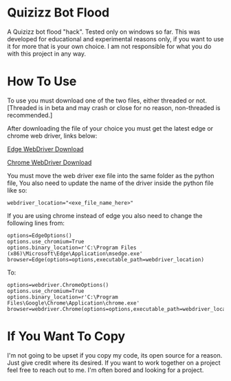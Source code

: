 # Quizizz Bot Flood
A Quizizz bot flood "hack". Tested only on windows so far. This was developed for educational and experimental reasons only, if you want to use it for more that is your own choice. I am not responsible for what you do with this project in any way.

# How To Use
To use you must download one of the two files, either threaded or not.
[Threaded is in beta and may crash or close for no reason, non-threaded is recommended.]


After downloading the file of your choice you must get the latest edge or chrome web driver, links below:

[Edge WebDriver Download](https://developer.microsoft.com/en-us/microsoft-edge/tools/webdriver/)

[Chrome WebDriver Download](https://sites.google.com/a/chromium.org/chromedriver/downloads)

You must move the web driver exe file into the same folder as the python file, You also need to update the name of the driver inside the python file like so:
```
webdriver_location="<exe_file_name_here>"
```

If you are using chrome instead of edge you also need to change the following lines from:
```
options=EdgeOptions()
options.use_chromium=True
options.binary_location=r'C:\Program Files (x86)\Microsoft\Edge\Application\msedge.exe'
browser=Edge(options=options,executable_path=webdriver_location)
```
To:
```
options=webdriver.ChromeOptions()
options.use_chromium=True
options.binary_location=r'C:\Program Files\Google\Chrome\Application\chrome.exe'
browser=webdriver.Chrome(options=options,executable_path=webdriver_location)
```

# If You Want To Copy
I'm not going to be upset if you copy my code, its open source for a reason. Just give credit where its desired. If you want to work together on a project feel free to reach out to me. I'm often bored and looking for a project.
